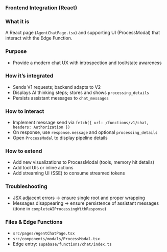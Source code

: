 ### Frontend Integration (React)

### What it is
A React page (`AgentChatPage.tsx`) and supporting UI (ProcessModal) that interact with the Edge Function.

### Purpose
- Provide a modern chat UX with introspection and tool/state awareness

### How it’s integrated
- Sends V1 requests; backend adapts to V2
- Displays AI thinking steps; stores and shows `processing_details`
- Persists assistant messages to `chat_messages`

### How to interact
- Implement message send via `fetch({ url: /functions/v1/chat, headers: Authorization })`
- On response, use `response.message` and optional `processing_details`
- Open `ProcessModal` to display pipeline details

### How to extend
- Add new visualizations to ProcessModal (tools, memory hit details)
- Add tool UIs or inline actions
- Add streaming UI (SSE) to consume streamed tokens

### Troubleshooting
- JSX adjacent errors → ensure single root and proper wrapping
- Messages disappearing → ensure persistence of assistant messages (done in `completeAIProcessingWithResponse`)

### Files & Edge Functions
- `src/pages/AgentChatPage.tsx`
- `src/components/modals/ProcessModal.tsx`
- Edge entry: `supabase/functions/chat/index.ts`
